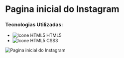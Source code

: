 # Pagina inicial do Instagram 

### Tecnologias Utilizadas:
 - ![Icone HTML5](https://i.imgur.com/1uU0UOw.png) HTML5
 - ![Icone HTML5](https://i.imgur.com/UHlZDyc.png) CSS3



![Pagina inicial do Instagram](https://i.imgur.com/FN4mfW2.png)
